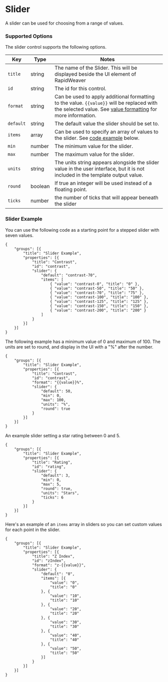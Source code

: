 # Slider

A slider can be used for choosing from a range of values.

### Supported Options <a href="#key-value-pairs-explained" id="key-value-pairs-explained"></a>

The slider control supports the following options.

| Key       | Type    | Notes                                                                                                                                                                                       |
| --------- | ------- | ------------------------------------------------------------------------------------------------------------------------------------------------------------------------------------------- |
| `title`   | string  | The name of the Slider. This will be displayed beside the UI element of RapidWeaver                                                                                                         |
| `id`      | string  | The id for this control.                                                                                                                                                                    |
| `format`  | string  | Can be used to apply additional formatting to the value. `{{value}}` will be replaced with the selected value. See [value formatting](../general-structure/format.md) for more information. |
| `default` | string  | The default value the slider should be set to.                                                                                                                                              |
| `items`   | array   | Can be used to specify an array of values to the slider. See [code example](slider.md#slider-example) below.                                                                                |
| `min`     | number  | The minimum value for the slider.                                                                                                                                                           |
| `max`     | number  | The maximum value for the slider.                                                                                                                                                           |
| `units`   | string  | The units string appears alongside the slider value in the user interface, but it is not included in the template output value.                                                             |
| `round`   | boolean | If true an integer will be used instead of a floating point.                                                                                                                                |
| `ticks`   | number  | the number of ticks that will appear beneath the slider                                                                                                                                     |

### Slider Example

You can use the following code as a starting point for a stepped slider with seven values.

```
{
    "groups": [{
        "title": "Slider Example",
        "properties": [{
            "title": "Contrast",
            "id": "contrast",
            "slider": {
                "default": "contrast-70",
                "items": [
                    { "value": "contrast-0", "title": "0" },
                    { "value": "contrast-50", "title": "50" },
                    { "value": "contrast-70", "title": "75" },
                    { "value": "contrast-100", "title": "100" },
                    { "value": "contrast-125", "title": "125" },
                    { "value": "contrast-150", "title": "150" },
                    { "value": "contrast-200", "title": "200" }
                ]
            }
        }]
    }]
}
```

The following example has a minimum value of 0 and maximum of 100. The units are set to round, and display in the UI with a "%" after the number.

```
{
    "groups": [{
        "title": "Slider Example",
        "properties": [{
            "title": "Contrast",
            "id": "contrast",
            "format": "{{value}}%",
            "slider": {
                "default": 50,
                "min": 0,
                "max": 100,
                "units": "%",
                "round": true
            }
        }]
    }]
}
```

An example slider setting a star rating between 0 and 5.

```
{
    "groups": [{
        "title": "Slider Example",
        "properties": [{
            "title": "Rating",
            "id": "rating",
            "slider": {
                "default": 3,
                "min": 0,
                "max": 5,
                "round": true,
                "units": "Stars",
                "ticks": 6
            }
        }]
    }]
}
```

Here's an example of an `items` array in sliders so you can set custom values for each point in the slider.

```
{
    "groups": [{
        "title": "Slider Example",
        "properties": [{
            "title": "Z Index",
            "id": "zIndex",
            "format": "z-{{value}}",
            "slider": {
                "default": "0",
                "items": [{
                    "value": "0",
                    "title": "0"
                }, {
                    "value": "10",
                    "title": "10"
                }, {
                    "value": "20",
                    "title": "20"
                }, {
                    "value": "30",
                    "title": "30"
                }, {
                    "value": "40",
                    "title": "40"
                }, {
                    "value": "50",
                    "title": "50"
                }]
            }
        }]
    }]
}
```
